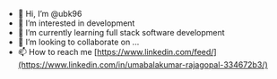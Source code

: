 - 👋 Hi, I’m @ubk96
- 👀 I’m interested in development
- 🌱 I’m currently learning full stack software development
- 💞️ I’m looking to collaborate on ...
- 📫 How to reach me [https://www.linkedin.com/feed/](https://www.linkedin.com/in/umabalakumar-rajagopal-334672b3/)

<!---
ubk96/ubk96 is a ✨ special ✨ repository because its `README.md` (this file) appears on your GitHub profile.
You can click the Preview link to take a look at your changes.
--->
